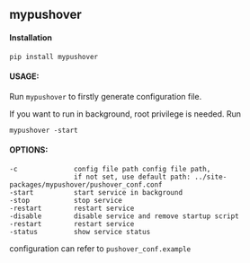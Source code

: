 ## mypushover

#### Installation
`pip install mypushover`

#### USAGE:
Run `mypushover` to firstly generate configuration file.

If you want to run in background, root privilege is needed. Run

`mypushover -start`


#### OPTIONS:
    -c              config file path config file path, 
    				if not set, use default path: ../site-packages/mypushover/pushover_conf.conf
    -start          start service in background
    -stop           stop service
    -restart        restart service
    -disable        disable service and remove startup script
    -restart        restart service
    -status         show service status

configuration can refer to `pushover_conf.example`